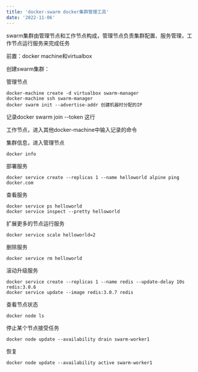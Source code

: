 ```yaml
---
title: 'docker-swarm docker集群管理工具'
date: '2022-11-06'
---
```


swarm集群由管理节点和工作节点构成，管理节点负责集群配置、服务管理，工作节点运行服务来完成任务

前置：docker machine和virtualbox

创建swarm集群：

管理节点
```
docker-machine create -d virtualbox swarm-manager
docker-machine ssh swarm-manager
docker swarm init --advertise-addr 创建机器时分配的IP
```
记录docker swarm join --token 这行

工作节点，进入其他docker-machine中输入记录的命令

集群信息，进入管理节点
```
docker info
```
部署服务
```
docker service create --replicas 1 --name helloworld alpine ping docker.com
```
查看服务
```
docker service ps helloworld
docker service inspect --pretty helloworld
```
扩展更多的节点运行服务
```
docker service scale helloworld=2
```
删除服务
```
docker service rm helloworld
```
滚动升级服务
```
docker service create --replicas 1 --name redis --update-delay 10s redis:3.0.6
docker service update --image redis:3.0.7 redis
```
查看节点状态
```
docker node ls
```
停止某个节点接受任务
```
docker node update --availability drain swarm-worker1
```
恢复
```
docker node update --availability active swarm-worker1
```